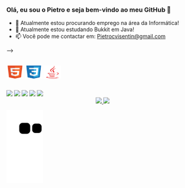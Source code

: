 ### Olá, eu sou o Pietro e seja bem-vindo ao meu GitHub 🎈

- 🔭 Atualmente estou procurando emprego na área da Informática!
- 🌱 Atualmente estou estudando Bukkit em Java!
- 📫 Você pode me contactar em: Pietrocvisentin@gmail.com

-->


<div style="display: inline_block"><br>
  <img align="center" alt="Pie-HTML" height="35" width="45" src="https://raw.githubusercontent.com/devicons/devicon/master/icons/html5/html5-original.svg">
  <img align="center" alt="Pie-CSS" height="35" width="45" src="https://raw.githubusercontent.com/devicons/devicon/master/icons/css3/css3-original.svg">
  <img align="center" alt="Pie-CSS" height="35" width="45" src="https://raw.githubusercontent.com/devicons/devicon/master/icons/java/java-plain.svg">
</div>
  
  ##
 
<div> 
  <a href="https://www.youtube.com/channel/UCfZA25hWttrPWJV5kSwJXfA" target="_blank"><img src="https://img.shields.io/badge/YouTube-FF0000?style=for-the-badge&logo=youtube&logoColor=white" target="_blank"></a>
  <a href="https://www.instagram.com/pietrocvisentin/" target="_blank"><img src="https://img.shields.io/badge/-Instagram-%23E4405F?style=for-the-badge&logo=instagram&logoColor=white" target="_blank"></a>
 	<a href="https://www.twitch.tv/pietrovisentin" target="_blank"><img src="https://img.shields.io/badge/Twitch-9146FF?style=for-the-badge&logo=twitch&logoColor=white" target="_blank"></a>
  <a href = "mailto:pietrocvisentin@gmail.com"><img src="https://img.shields.io/badge/-Gmail-%23333?style=for-the-badge&logo=gmail&logoColor=white" target="_blank"></a>
  <a href="https://www.linkedin.com/in/pietro-calegari-visentin-769a97211/" target="_blank"><img src="https://img.shields.io/badge/-LinkedIn-%230077B5?style=for-the-badge&logo=linkedin&logoColor=white" target="_blank"></a> 
  
  <div align="center">
  <a href="https://github.com/Pietrocv">
  <img height="160em" src="https://github-readme-stats.vercel.app/api?username=Pietrocv&show_icons=true&theme=dark&include_all_commits=true&count_private=true"/>
  <img height="160em" src="https://github-readme-stats.vercel.app/api/top-langs/?username=Pietrocv&layout=compact&langs_count=7&theme=dark"/>
</div>
  
  
  ![Snake animation](https://github.com/Pietrocv/Pietrocv/blob/output/github-contribution-grid-snake.svg)
</div>

